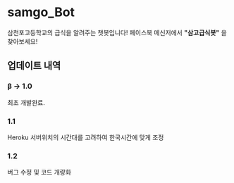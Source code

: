# samgo_Bot
삼천포고등학교의 급식을 알려주는 챗봇입니다!
페이스북 메신저에서 **"삼고급식봇"** 을 찾아보세요!

## 업데이트 내역
### β -> 1.0
최초 개발완료.
### 1.1
Heroku 서버위치의 시간대를 고려하여 한국시간에 맞게 조정
### 1.2
버그 수정 및 코드 개량화

